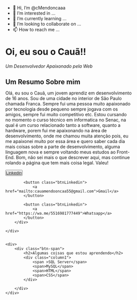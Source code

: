 - 👋 Hi, I’m @cMendoncaaa
- 👀 I’m interested in ...
- 🌱 I’m currently learning ...
- 💞️ I’m looking to collaborate on ...
- 📫 How to reach me ...

<!---
cMendoncaaa/cMendoncaaa is a ✨ special ✨ repository because its `README.md` (this file) appears on your GitHub profile.
You can click the Preview link to take a look at your changes.
--->
<!DOCTYPE html>
<html lang="pt-br">

<head>
    <meta charset="UTF-8">
    <link rel="stylesheet" href="style.css">
    <link rel="icon" type="image/x-icon" href="Favicon.io">
    <title>Cauã Mendonça | Desenvolvedor Front-End</title>
  <style>
    *{
    margin: 0 ;
    padding: 0;
    box-sizing: border-box;
}

body,head{
    font-family: sans-serif;
}


h1{
    text-align: center;
    color:#fbfdfd;
    font-size: 56px;
    font-family: sans-serif;
    



}


.sobreMim h2{
    text-align: center;
    color: white;
    background-color: #121212;
    height: 100%;
    font-family:sans-serif ;
    padding-top: 40px;
    padding-bottom: 30px;


}

div:nth-of-type(2){
    background-color:#121212 ;
    padding-bottom: 30px;


}

h6{
    text-align: center;
    color: white;
    font-size: small;
    padding-top: 50px;
    font-family: sans-serif;
}

p{
    background-color: #121212;
    color: white;
    width: 500px;
    margin: 0 auto;
    font-family: sans-serif;
    font-size: 13px;
    word-wrap: break-word;
    word-break: break-all;
    
    
}

.btnMenu{
    margin: 30px auto;
    width: 70%; 
    display: flex;
    justify-content: center;
    
}

.btnMenu button{
    margin: 0 15px;
    padding: 7px;
    border-radius: 5px;
    background-color: #ffffff1a;
    border: none;
    color: white;
    cursor: pointer;
    border: 2px solid gray;
    box-shadow: 0px 0px 5px white;
}

.container{
    background-image: url(/Imagens/site..webp);
    background-size: cover;
    background-repeat: no-repeat;
    height: 500px;
    max-width: 1900px;
    padding-top: 200px;
    margin: 0 auto;
    font-size: 10px ;
}

.btnMenu a{
    font-style: normal;
    text-decoration: none;
    font: white;
}

.btnMenu a:visited{
    color: white;
}

.btnMenu a:link{
    color: white;
}

.btn-span{
    text-align: center;
    color: white;
    margin:0;
    background-color: #121212;
    width: 100%;
    padding: 10px 0;
   
}

.column1 span{
    padding: 10px 20px ;
    border: 1px solid gray;
    margin: 0 auto;
    border-radius: 5px;
    box-shadow: 0px 0px 5px white;
    margin: 13px;
    font-size: 13px;
    cursor: pointer;
    background-color: #ffffff1a;

    


}

.column1{
    margin-top: 40px;
    padding: 0 20px;
    
    
}




  </style>
</head>

<body>
    <div class="container">
        <div class="resumo">
            <h1 class="titleh1">Oi, eu sou o Cauã!! </h1>
            <h6> Um Desenvolvedor Apaixonado pela Web</h6>
        </div>
    </div>
    <div class="sobreMim">
        <h2>Um Resumo Sobre mim</h2>
        <p>Olá, eu sou o Cauã, um jovem aprendiz em desenvolvimento de 16 anos. Sou de uma cidade no interior de São
            Paulo chamada Franca. Sempre fui uma pessoa muito apaixonado por tecnologia desde pequeno sempre jogava com
            os amigos, sempre fui muito competitivo etc. Estou cursando no momento o curso técnico em informatica no
            Senac, na qual é um curso relacionado tanto a software, quanto a hardware, porem fui me apaixonando na área
            de desenvolvimento, onde me chamou muita atenção pois, eu me apaixonei muito por essa área e quero saber
            cada dia mais coisas sobre a parte de desenvolvimento, alguma linguagem nova e sempre voltando meus estudos
            ao Front-End. Bom, não sei mais o que descrever aqui, mas continue rolando a página que tem mais coisa
            legal. Valeu!
            </p>
        <div class="btnMenu">
            <button class="btnLinkedin">
                <a target="_blank" href="https://linkedin.com/in/cauã-mendonça">Linkedin</a>
            </button>

            <button class="btnLinkedin">
                <a href="mailto:cauamendooncaa55@gmail.com">Gmail</a>
            </button>

            <button class="btnLinkedin">
                <a href="https://wa.me/5516981777449">Whatsapp</a>
            </button>
        </div>

    </div>


    <div>
        <div class="btn-span">
            <h2>Algumas coisas que estou aprendendo</h2>
            <div class="column1">
                <span >SQL Server</span>
                <span>MySQL</span>
                <span>HTML</span>
                <span>CSS</span>
            </div>

        </div>
    </div>

